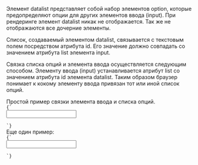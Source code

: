 <p>
Элемент <LE>datalist</LE> представляет собой набор элементов <LE>option</LE>, которые предопределяют опции для других элементов ввода (<LE>input</LE>). При рендеринге элемент datalist никак не отображается. Так же не отображаются все дочерние элементы.
</p>

<p>
Список, создаваемый элементом <LE>datalist</LE>, связывается с текстовым полем посредством атрибута id. Его значение должно совпадать со значением атрибута list элемента <LE>input</LE>.

Связка списка опций и элемента ввода осуществляется следующим способом. Элементу ввода (<LE>input</LE>) устанавливается атрибут <LA>list</LA> со значением атрибута <LA>id</LA> элемента <LE>datalist</LE>. Таким образом браузер понимает к кокому элементу ввода привязан тот или иной список опций.
</p>

<ExampleBox>
Простой пример связки элемента ввода и списка опций.
<Code>
{`
<input name=country list="countries">
<datalist id="countries>">
    <option value="Россия">
    <option value="Китай">
</datalist>
`}
</Code>
</ExampleBox>

<ExampleBox>
Еще один пример:
<Code>
{`
<input name=animal list=animals>
<datalist id=animals>
    <option value="Cat">
    <option value="Dog">
</datalist>
`}
</Code>
</ExampleBox>
